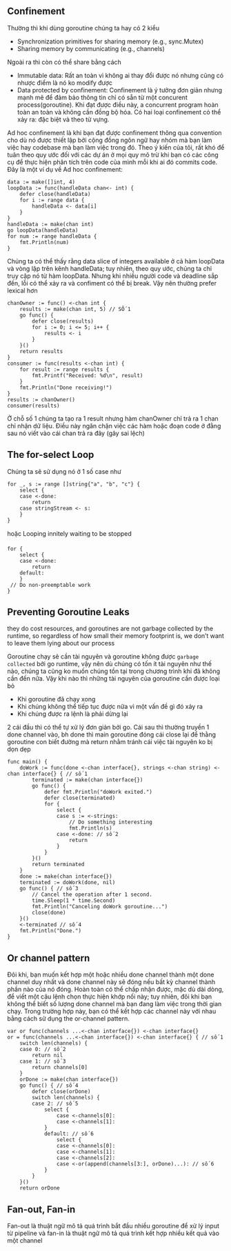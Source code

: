 ## Confinement
Thường thì khi dùng goroutine chúng ta hay có 2 kiểu
- Synchronization primitives for sharing memory (e.g., sync.Mutex)
- Sharing memory by communicating  (e.g., channels)

Ngoài ra thì còn có thể share bằng cách
- Immutable data: Rất an toàn vì không ai thay đổi được nó nhưng cũng có nhược điểm là nó ko modify được
- Data protected by confinement: Confinement là ý tưởng đơn giản nhưng mạnh mẽ để đảm bảo thông tin chỉ có sẵn từ một concurent process(goroutine). Khi đạt được điều này, a concurrent program hoàn toàn an toàn và không cần đồng bộ hóa. Có hai loại confinement có thể xảy ra: đặc biệt và theo từ vựng.

Ad hoc confinement là khi bạn đạt được confinement thông qua convention cho dù nó được thiết lập bởi cộng đồng ngôn ngữ hay nhóm mà bạn làm việc hay codebase mà bạn làm việc trong đó. Theo ý kiến của tôi, rất khó để tuân theo quy ước đối với các dự án ở mọi quy mô trừ khi bạn có các công cụ để thực hiện phân tích trên code của mình mỗi khi ai đó commits code. Đây là một ví dụ về Ad hoc confinement:

```
data := make([]int, 4)
loopData := func(handleData chan<- int) {
    defer close(handleData)
    for i := range data {
        handleData <- data[i]
    }
}
handleData := make(chan int)
go loopData(handleData)
for num := range handleData {
    fmt.Println(num)
}
```

Chúng ta có thể thấy rằng data slice of integers available ở cả hàm loopData và vòng lặp trên kênh handleData; tuy nhiên, theo quy ước, chúng ta chỉ truy cập nó từ hàm loopData. Nhưng khi nhiều người code và deadline sắp đến, lỗi có thể xảy ra và confiment có thể bị break. Vậy nên thường prefer lexical hơn


```
chanOwner := func() <-chan int {
    results := make(chan int, 5) // SỐ 1
    go func() {
        defer close(results)
        for i := 0; i <= 5; i++ {
            results <- i
        }
    }()
    return results
}
consumer := func(results <-chan int) {
    for result := range results {
        fmt.Printf("Received: %d\n", result)
    }
    fmt.Println("Done receiving!")
}
results := chanOwner()
consumer(results)
```

Ở chỗ số 1 chúng ta tạo ra 1 result nhưng hàm chanOwner chỉ trả ra 1 chan chỉ nhận dữ liệu. Điều này ngăn chặn việc các hàm hoặc đoạn code ở đằng sau nó viết vào cái chan trả ra đây (gây sai lệch)

## The for-select Loop
Chúng ta sẽ sử dụng nó ở 1 số case như
```
for _, s := range []string{"a", "b", "c"} {
    select {
    case <-done:
        return
    case stringStream <- s:
    }
}
```

hoặc Looping innitely waiting to be stopped
```
for {
    select {
    case <-done:
        return
    default:
    }
 // Do non-preemptable work
}
```

## Preventing Goroutine Leaks
they do cost resources, and goroutines are not garbage collected by the runtime, so regardless of how small their memory footprint is, we don’t want to leave them lying
about our process

Goroutine chạy sẽ cần tài nguyên và goroutine không được `garbage collected` bởi go runtime, vậy nên dù chúng có tốn ít tài nguyên như thế nào, chúng ta cũng ko muốn chúng tồn tại trong chương trình khi đã không cần đến nữa. Vậy khi nào thì những tài nguyên của goroutine cần được loại bỏ

- Khi goroutine đã chạy xong
- Khi chúng không thể tiếp tục được nữa vì một vấn đề gì đó xảy ra
- Khi chúng được ra lệnh là phải dừng lại

2 cái đầu thì có thể tự xử lý đơn giản bởi go. Cái sau thì thường truyền 1 done channel vào, bh done thì main goroutine đóng cái close lại để thằng goroutine con biết đường mà return nhằm tránh cái việc tài nguyên ko bị dọn dẹp 
```
func main() {
	doWork := func(done <-chan interface{}, strings <-chan string) <-chan interface{} { // số 1
		terminated := make(chan interface{})
		go func() {
			defer fmt.Println("doWork exited.")
			defer close(terminated)
			for {
				select {
				case s := <-strings:
					// Do something interesting
					fmt.Println(s)
				case <-done: // số 2
					return
				}
			}
		}()
		return terminated
	}
	done := make(chan interface{})
	terminated := doWork(done, nil)
	go func() { // số 3
		// Cancel the operation after 1 second.
		time.Sleep(1 * time.Second)
		fmt.Println("Canceling doWork goroutine...")
		close(done)
	}()
	<-terminated // số 4
	fmt.Println("Done.")
}
```

## Or channel pattern
Đôi khi, bạn muốn kết hợp một hoặc nhiều done channel thành một done channel duy nhất và done channel này sẽ đóng nếu bất kỳ channel thành phần nào của nó đóng. Hoàn toàn có thể chấp nhận được, mặc dù dài dòng, để viết một câu lệnh chọn thực hiện khớp nối này; tuy nhiên, đôi khi bạn không thể biết số lượng done channel mà bạn đang làm việc trong thời gian chạy. Trong trường hợp này, bạn có thể kết hợp các channel này với nhau bằng cách sử dụng the or-channel pattern.

```
var or func(channels ...<-chan interface{}) <-chan interface{}
or = func(channels ...<-chan interface{}) <-chan interface{} { // số 1
    switch len(channels) {
    case 0: // số 2
        return nil
    case 1: // số 3
        return channels[0]
    }
    orDone := make(chan interface{})
    go func() { // số 4
        defer close(orDone)
        switch len(channels) {
        case 2: // số 5
            select {
                case <-channels[0]:
                case <-channels[1]:
            }
            default: // số 6
                select {
                case <-channels[0]:
                case <-channels[1]:
                case <-channels[2]:
                case <-or(append(channels[3:], orDone)...): // số 6
            }
        }
    }()
    return orDone
```

## Fan-out, Fan-in
Fan-out là thuật ngữ mô tả quá trình bắt đầu nhiều goroutine để xử lý input từ pipeline và fan-in là thuật ngữ mô tả quá trình kết hợp nhiều kết quả vào một channel
